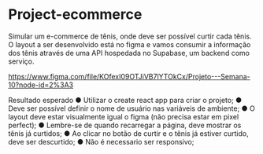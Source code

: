 # Project-ecommerce

Simular um e-commerce de tênis, onde deve ser possível curtir cada
tênis. O layout a ser desenvolvido está no figma e vamos consumir a informação dos tênis
através de uma API hospedada no Supabase, um backend como serviço.

https://www.figma.com/file/KOfexI09OTJiVB7lYTOkCx/Projeto---Semana-10?node-id=2%3A3

Resultado esperado
● Utilizar o create react app para criar o projeto;
● Deve ser possível definir o nome de usuário nas variáveis de ambiente;
● O layout deve estar visualmente igual o figma (não precisa estar em pixel perfect);
● Lembre-se de quando recarregar a página, deve mostrar os tênis já curtidos;
● Ao clicar no botão de curtir e o tênis já estiver curtido, deve ser descurtido;
● Não é necessario ser responsivo;
